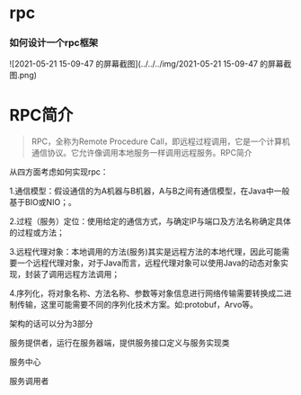 # rpc



### 如何设计一个rpc框架



![2021-05-21 15-09-47 的屏幕截图](../../../img/2021-05-21 15-09-47 的屏幕截图.png)











# RPC简介

> RPC，全称为Remote Procedure Call，即远程过程调用，它是一个计算机通信协议。它允许像调用本地服务一样调用远程服务。RPC简介



从四方面考虑如何实现rpc：

1.通信模型：假设通信的为A机器与B机器，A与B之间有通信模型，在Java中一般基于BIO或NIO；。

2.过程（服务）定位：使用给定的通信方式，与确定IP与端口及方法名称确定具体的过程或方法；

3.远程代理对象：本地调用的方法(服务)其实是远程方法的本地代理，因此可能需要一个远程代理对象，对于Java而言，远程代理对象可以使用Java的动态对象实现，封装了调用远程方法调用；

4.序列化，将对象名称、方法名称、参数等对象信息进行网络传输需要转换成二进制传输，这里可能需要不同的序列化技术方案。如:protobuf，Arvo等。





架构的话可以分为3部分

服务提供者，运行在服务器端，提供服务接口定义与服务实现类

服务中心

服务调用者



